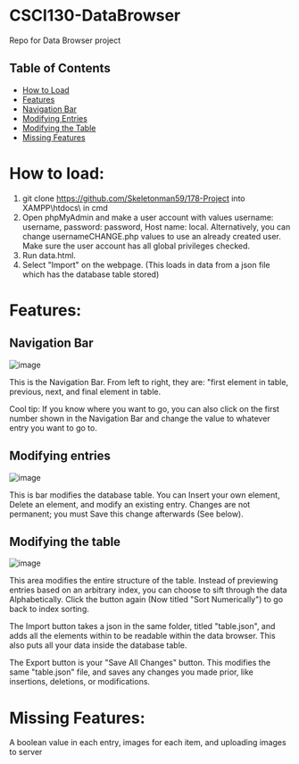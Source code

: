 # CSCI130-DataBrowser
Repo for Data Browser project
## Table of Contents
- [How to Load](#how-to-load)
- [Features](#features)
- [Navigation Bar](#navigation-bar)
- [Modifying Entries](#modifying-entries)
- [Modifying the Table](#modifying-the-table)
- [Missing Features](#missing-features)

# How to load: 
1. git clone https://github.com/Skeletonman59/178-Project into XAMPP\htdocs\ in cmd
2. Open phpMyAdmin and make a user account with values username: username, password: password, Host name: local. Alternatively, you can change usernameCHANGE.php values to use an already created user. Make sure the user account has all global privileges checked. 
3. Run data.html.
4. Select "Import" on the webpage. (This loads in data from a json file which has the database table stored)

# Features: 
## Navigation Bar
![image](https://github.com/user-attachments/assets/f926d1fb-8a02-4ba3-bcae-a5255c4409fa)

This is the Navigation Bar. From left to right, they are: "first element in table, previous, next, and final element in table.

Cool tip: If you know where you want to go, you can also click on the first number shown in the Navigation Bar and change the
value to whatever entry you want to go to.

## Modifying entries
![image](https://github.com/user-attachments/assets/ce769a27-6ca5-4ed6-8dfb-5f81ab5efa2b)

This is bar modifies the database table. You can Insert your own element, Delete an element, and modify an existing entry. Changes are not permanent; you must Save this change afterwards (See below). 

## Modifying the table
![image](https://github.com/user-attachments/assets/c667c716-2f14-4d30-ab58-415119a141b7)

This area modifies the entire structure of the table. Instead of previewing entries based on an arbitrary index, you can choose to sift through the data Alphabetically. Click the button again (Now titled "Sort Numerically") to go back to index sorting.

The Import button takes a json in the same folder, titled "table.json", and adds all the elements within to be readable within the data browser. This also puts all your data inside the database table.

The Export button is your "Save All Changes" button. This modifies the same "table.json" file, and saves any changes you made prior, like insertions, deletions, or modifications. 

# Missing Features:
A boolean value in each entry, images for each item, and uploading images to server


